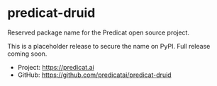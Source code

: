 # predicat-druid

Reserved package name for the Predicat open source project.

This is a placeholder release to secure the name on PyPI.
Full release coming soon.

- Project: https://predicat.ai
- GitHub: https://github.com/predicatai/predicat-druid
